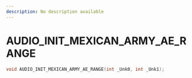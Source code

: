 ```yaml
---
description: No description available 
---
```


# AUDIO_INIT_MEXICAN_ARMY_AE_RANGE

```cpp
void AUDIO_INIT_MEXICAN_ARMY_AE_RANGE(int _Unk0, int _Unk1);
```